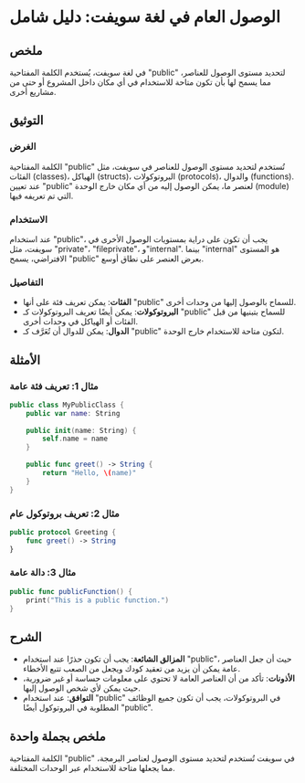 <!--
Meta Description: # الوصول العام في لغة سويفت: دليل شامل ## ملخص في لغة سويفت، يُستخدم الكلمة المفتاحية "public" لتحديد مستوى الوصول للعناصر، مما يسمح لها بأن تكون متاح...
Meta Keywords: public, الوصول, يمكن, سويفت, name
-->

# الوصول العام في لغة سويفت: دليل شامل

## ملخص
في لغة سويفت، يُستخدم الكلمة المفتاحية "public" لتحديد مستوى الوصول للعناصر، مما يسمح لها بأن تكون متاحة للاستخدام في أي مكان داخل المشروع أو حتى من مشاريع أخرى.

## التوثيق
### الغرض
الكلمة المفتاحية "public" تُستخدم لتحديد مستوى الوصول للعناصر في سويفت، مثل الفئات (classes)، الهياكل (structs)، البروتوكولات (protocols)، والدوال (functions). عند تعيين "public" لعنصر ما، يمكن الوصول إليه من أي مكان خارج الوحدة (module) التي تم تعريفه فيها.

### الاستخدام
عند استخدام "public"، يجب أن تكون على دراية بمستويات الوصول الأخرى في سويفت، مثل "private"، "fileprivate"، و"internal". بينما "internal" هو المستوى الافتراضي، يسمح "public" بعرض العنصر على نطاق أوسع.

### التفاصيل
- **الفئات**: يمكن تعريف فئة على أنها "public" للسماح بالوصول إليها من وحدات أخرى.
- **البروتوكولات**: يمكن أيضًا تعريف البروتوكولات كـ "public" للسماح بتبنيها من قبل الفئات أو الهياكل في وحدات أخرى.
- **الدوال**: يمكن للدوال أن تُعَرَّف كـ "public" لتكون متاحة للاستخدام خارج الوحدة.

## الأمثلة
### مثال 1: تعريف فئة عامة
```swift
public class MyPublicClass {
    public var name: String
    
    public init(name: String) {
        self.name = name
    }
    
    public func greet() -> String {
        return "Hello, \(name)"
    }
}
```

### مثال 2: تعريف بروتوكول عام
```swift
public protocol Greeting {
    func greet() -> String
}
```

### مثال 3: دالة عامة
```swift
public func publicFunction() {
    print("This is a public function.")
}
```

## الشرح
- **المزالق الشائعة**: يجب أن تكون حذرًا عند استخدام "public"، حيث أن جعل العناصر عامة يمكن أن يزيد من تعقيد كودك ويجعل من الصعب تتبع الأخطاء. 
- **الأذونات**: تأكد من أن العناصر العامة لا تحتوي على معلومات حساسة أو غير ضرورية، حيث يمكن لأي شخص الوصول إليها.
- **التوافق**: عند استخدام "public" في البروتوكولات، يجب أن تكون جميع الوظائف المطلوبة في البروتوكول أيضًا "public".

## ملخص بجملة واحدة
الكلمة المفتاحية "public" في سويفت تُستخدم لتحديد مستوى الوصول لعناصر البرمجة، مما يجعلها متاحة للاستخدام عبر الوحدات المختلفة.